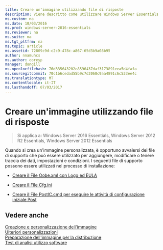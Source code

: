 ```yaml
---
title: Creare un'immagine utilizzando file di risposte
description: Viene descritto come utilizzare Windows Server Essentials
ms.custom: na
ms.date: 10/03/2016
ms.prod: windows-server-2016-essentials
ms.reviewer: na
ms.suite: na
ms.tgt_pltfrm: na
ms.topic: article
ms.assetid: 72809c9d-c2c9-478c-a867-65d3b9a08b95
author: nnamuhcs
ms.author: coreyp
manager: dongill
ms.openlocfilehash: 76d335643202c8596437daf3173891eea5d4fafa
ms.sourcegitcommit: 70c1b6cedad55b9c7d2068c9aa4891c6c533ee4c
ms.translationtype: MT
ms.contentlocale: it-IT
ms.lasthandoff: 07/03/2017
---
```

# <a name="create-an-image-by-using-answer-files"></a>Creare un'immagine utilizzando file di risposte

>Si applica a: Windows Server 2016 Essentials, Windows Server 2012 R2 Essentials, Windows Server 2012 Essentials

Quando si crea un'immagine personalizzata, è opportuno avvalersi dei file di supporto che può essere utilizzato per aggiungere, modificare o tenere traccia dei dati, impostazioni e condizioni. I seguenti file di supporto possono essere utilizzati nel processo di installazione:  
  
-   [Creare il File Oobe.xml con Logo ed EULA](Create-the-Oobe.xml-File-Including-Logo-and-EULA.md)  
  
-   [Creare il File Cfg.ini](Create-the-Cfg.ini-File.md)  
  
-   [Creare il File PostIC.cmd per eseguire le attività di configurazione iniziale Post](Create-the-PostIC.cmd-File-for-Running-Post-Initial-Configuration-Tasks.md)  
  
## <a name="see-also"></a>Vedere anche  
 [Creazione e personalizzazione dell'immagine](Creating-and-Customizing-the-Image.md)   
 [Ulteriori personalizzazioni](Additional-Customizations.md)   
 [Preparazione dell'immagine per la distribuzione](Preparing-the-Image-for-Deployment.md)   
 [Test di analisi utilizzo software](Testing-the-Customer-Experience.md)